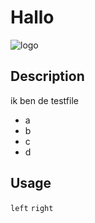 # Hallo

![logo](https://allaboutjohnmcblain.files.wordpress.com/2014/01/got-logo.jpg)

## Description

ik ben de testfile

- a
- b
- c
- d

## Usage

`left`
`right`
